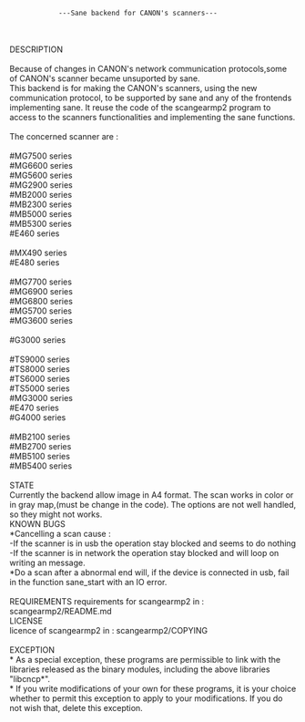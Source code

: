 				---Sane backend for CANON's scanners---
</br>
</br>
DESCRIPTION
</br>
</br>
	Because of changes in CANON's network communication protocols,some of CANON's scanner 
	became unsuported by sane.
</br>
	This backend is for making the CANON's scanners, using the new communication protocol,
	to be supported by sane and any of the frontends implementing sane. It reuse the code 
	of the scangearmp2 program to access to the scanners functionalities and implementing 
	the sane functions.
</br>
</br>
	The concerned scanner are :
</br>
</br>
	#MG7500 series</br>
	#MG6600 series</br>
	#MG5600 series</br>
	#MG2900 series</br>
	#MB2000 series</br>
	#MB2300 series</br>
	#MB5000 series</br>
	#MB5300 series</br>
	#E460 series</br>
</br>
	#MX490 series</br>
	#E480 series</br>
</br>
	#MG7700 series</br>
	#MG6900 series</br>
	#MG6800 series</br>
	#MG5700 series</br>
	#MG3600 series</br>
</br>
	#G3000 series</br>
</br>
	#TS9000 series</br>
	#TS8000 series</br>
	#TS6000 series</br>
	#TS5000 series</br>
	#MG3000 series</br>
	#E470 series</br>
	#G4000 series</br>
</br>
	#MB2100 series</br>
	#MB2700 series</br>
	#MB5100 series</br>
	#MB5400 series</br>
</br>
STATE
</br>
	Currently the backend allow image in A4 format.
	The scan works in color or in gray map,(must be change in the code).
	The options are not well handled, so they might not works.
</br>
KNOWN BUGS
</br>
	*Cancelling a scan cause : 
</br>
		-If the scanner is in usb the operation stay blocked and seems to
		do nothing
		-If the scanner is in network the operation stay blocked and will
		loop on writing an message.
	
</br>
	*Do a scan after a abnormal end will, if the device is connected in usb,
		fail in the function sane_start with an IO error.
</br>
</br>
REQUIREMENTS
	requirements for scangearmp2 in : scangearmp2/README.md
</br>
LICENSE
</br>
   	licence of scangearmp2 in : scangearmp2/COPYING
</br>
</br>
EXCEPTION
</br>
    * As a special exception, these programs are permissible to link with the
    libraries released as the binary modules, including the above libraries
    "libcncp*".
</br>
    * If you write modifications of your own for these programs, it is your
     choice whether to permit this exception to apply to your modifications.
     If you do not wish that, delete this exception.
	

